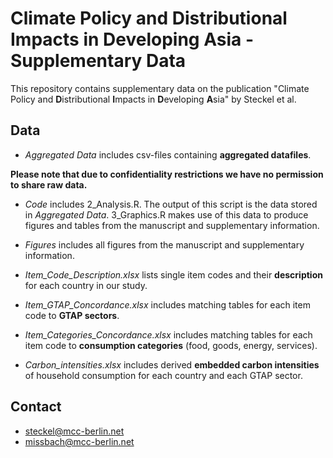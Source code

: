 # Climate Policy and Distributional Impacts in Developing Asia - Supplementary Data

This repository contains supplementary data on the publication "Climate Policy and **D**istributional **I**mpacts in **D**eveloping **A**sia" by Steckel et al.

## Data

- *Aggregated Data* includes csv-files containing **aggregated datafiles**. 

**Please note that due to confidentiality restrictions we have no permission to share raw data.**

- *Code* includes 2_Analysis.R. The output of this script is the data stored in *Aggregated Data*. 3_Graphics.R makes use of this data to produce figures and tables from the manuscript and supplementary information.

- *Figures* includes all figures from the manuscript and supplementary information.

- *Item_Code_Description.xlsx* lists single item codes and their **description** for each country in our study.

- *Item_GTAP_Concordance.xlsx* includes matching tables for each item code to **GTAP sectors**.

- *Item_Categories_Concordance.xlsx* includes matching tables for each item code to **consumption categories** (food, goods, energy, services).

- *Carbon_intensities.xlsx* includes derived **embedded carbon intensities** of household consumption for each country and each GTAP sector.

## Contact
- steckel@mcc-berlin.net
- missbach@mcc-berlin.net
